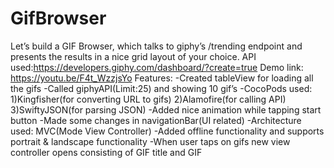 # GifBrowser
Let’s build a GIF Browser, which talks to giphy’s /trending endpoint and presents the results in a nice grid layout of your choice.
API used:https://developers.giphy.com/dashboard/?create=true
Demo link: https://youtu.be/F4t_WzzjsYo
Features:
-Created tableView for loading all the gifs
-Called giphyAPI(Limit:25) and showing 10 gif’s
-CocoPods used: 
  1)Kingfisher(for converting URL to gifs)
  2)Alamofire(for calling API)
  3)SwiftyJSON(for parsing JSON)
-Added nice animation while tapping start button
-Made some changes in navigationBar(UI related)
-Architecture used: MVC(Mode View Controller)
-Added offline functionality and supports portrait & landscape functionality
-When user taps on gifs new view controller opens consisting of GIF title and GIF 

